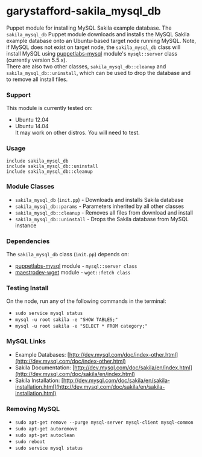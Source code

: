 # garystafford-sakila_mysql_db #

Puppet module for installing MySQL Sakila example database. The `sakila_mysql_db` Puppet module downloads and installs the MySQL Sakila example database onto an Ubuntu-based target node running MySQL. Note, if MySQL does not exist on target node, the `sakila_mysql_db` class will install MySQL using [puppetlabs-mysql](https://forge.puppetlabs.com/puppetlabs/mysql) module's `mysql::server` class (currently version 5.5.x).  
There are also two other classes, `sakila_mysql_db::cleanup` and `sakila_mysql_db::uninstall`, which can be used to drop the database and to remove all install files.

### Support
This module is currently tested on:
* Ubuntu 12.04
* Ubuntu 14.04  
It may work on other distros. You will need to test.

### Usage
`include sakila_mysql_db`  
`include sakila_mysql_db::uninstall`  
`include sakila_mysql_db::cleanup`  

### Module Classes
* `sakila_mysql_db` (`init.pp`) - Downloads and installs Sakila database
* `sakila_mysql_db::params` - Parameters inherited by all other classes
* `sakila_mysql_db::cleanup` - Removes all files from download and install
* `sakila_mysql_db::uninstall` - Drops the Sakila database from MySQL instance

### Dependencies
The `sakila_mysql_db` class (`init.pp`) depends on:
* [puppetlabs-mysql](https://forge.puppetlabs.com/puppetlabs/mysql) module - `mysql::server class`
* [maestrodev-wget](https://forge.puppetlabs.com/maestrodev/wget) module - `wget::fetch class`

### Testing Install
On the node, run any of the following commands in the terminal:
* `sudo service mysql status`
* `mysql -u root sakila -e "SHOW TABLES;"`
* `mysql -u root sakila -e "SELECT * FROM category;"`  

### MySQL Links
* Example Databases: [http://dev.mysql.com/doc/index-other.html](http://dev.mysql.com/doc/index-other.html)
* Sakila Documentation: [http://dev.mysql.com/doc/sakila/en/index.html](http://dev.mysql.com/doc/sakila/en/index.html)
* Sakila Installation: [http://dev.mysql.com/doc/sakila/en/sakila-installation.html](http://dev.mysql.com/doc/sakila/en/sakila-installation.html)

### Removing MySQL
* `sudo apt-get remove --purge mysql-server mysql-client mysql-common`
* `sudo apt-get autoremove`
* `sudo apt-get autoclean`
* `sudo reboot`
* `sudo service mysql status`
